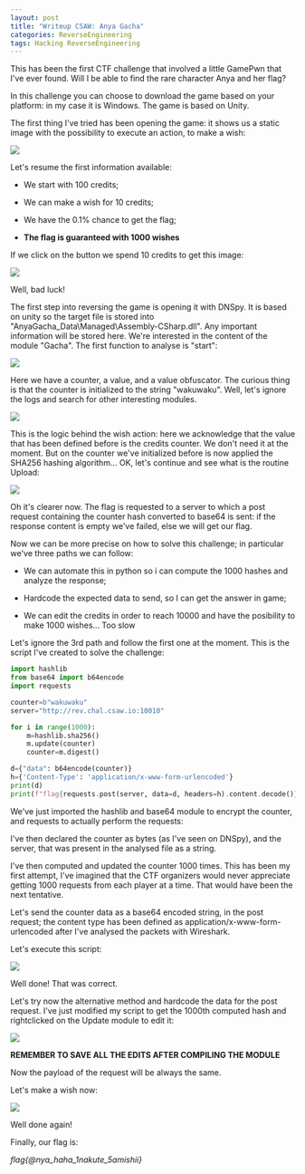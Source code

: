 ```yaml
---
layout: post
title: "Writeup CSAW: Anya Gacha"
categories: ReverseEngineering
tags: Hacking ReverseEngineering
---
```


This has been the first CTF challenge that involved a little GamePwn that I've ever found. Will I be able to find the rare character Anya and her flag?

<!--excerpt-->

In this challenge you can choose to download the game based on your platform: in my case it is Windows. The game is based on Unity.

The first thing I've tried has been opening the game: it shows us a static image with the possibility to execute an action, to make a wish: 

![](/img/anyagacha/1-image1.png)

Let's resume the first information available:

- We start with 100 credits;

- We can make a wish for 10 credits;

- We have the 0.1% chance to get the flag;

- **The flag is guaranteed with 1000 wishes**

If we click on the button we spend 10 credits to get this image:

![](/img/anyagacha/2-image2.png)

Well, bad luck!

The first step into reversing the game is opening it with DNSpy. It is based on unity so the target file is stored into "AnyaGacha_Data\Managed\Assembly-CSharp.dll". Any important information will be stored here. We're interested in the content of the module "Gacha". The first function to analyse is "start":

![](/img/anyagacha/3-start.png)

Here we have a counter, a value, and a value obfuscator. The curious thing is that the counter is initialized to the string "wakuwaku".  Well, let's  ignore the logs and search for other interesting modules.

![](/img/anyagacha/4-wish.png)

This is the logic behind the wish action: here we acknowledge that the value that has been defined before is the credits counter. We don't need it at the moment. But on the counter we've initialized before is now applied the SHA256 hashing algorithm... OK, let's continue and see what is  the routine Upload:

![](/img/anyagacha/5-update.png)

Oh it's clearer now. The flag is requested to a server to which a post request containing the counter hash converted to base64 is sent: if the response content is empty we've failed, else we will get our flag.

Now  we can be more precise on how to solve this challenge; in particular we've three paths we can follow:

- We can automate this in python so i can compute the 1000 hashes and analyze the response;

- Hardcode the expected data to send, so I can get the answer in game;

- We can edit the credits in order to reach 10000 and have the posibility to make 1000 wishes... Too slow

Let's ignore the 3rd path and follow the first one at the moment. This is the script I've created to solve the challenge:

```python
import hashlib
from base64 import b64encode
import requests

counter=b"wakuwaku"
server="http://rev.chal.csaw.io:10010"

for i in range(1000):
    m=hashlib.sha256()
    m.update(counter)
    counter=m.digest()

d={"data": b64encode(counter)}
h={'Content-Type': 'application/x-www-form-urlencoded'}
print(d)
print(f"flag{requests.post(server, data=d, headers=h).content.decode()}")
```

We've just imported the hashlib and base64 module to encrypt the counter, and requests to actually perform the requests:

I've then declared the counter as bytes (as I've seen on DNSpy), and the server, that was present in the analysed  file as a string.

I've then computed and updated the counter 1000 times. This has been my first attempt, I've imagined that the CTF organizers would never appreciate getting 1000 requests from each player at a time. That would have been the next tentative.

Let's send the counter data as a base64 encoded string, in the post request; the content type has been defined as application/x-www-form-urlencoded after I've analysed the packets with Wireshark. 

Let's execute this script:

![](/img/anyagacha/6-flag.png)

Well done! That was correct.

Let's try now the alternative method and hardcode the data for the post request. I've just modified my script to get the 1000th computed hash and rightclicked on the Update module to edit it:

![](/img/anyagacha/7-module.png)

**REMEMBER TO SAVE ALL THE EDITS AFTER COMPILING THE MODULE**

Now the payload of the request will be always the same. 

Let's make a wish now:

![](/img/anyagacha/8-flagalt.png)

Well done again!

Finally, our flag is: 

*flag{@nya_haha_1nakute_5amishii}*
